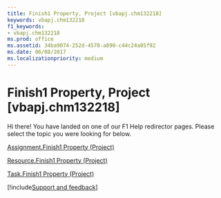 ```yaml
---
title: Finish1 Property, Project [vbapj.chm132218]
keywords: vbapj.chm132218
f1_keywords:
- vbapj.chm132218
ms.prod: office
ms.assetid: 34ba9074-252d-4578-a890-c44c24a05f92
ms.date: 06/08/2017
ms.localizationpriority: medium
---
```



# Finish1 Property, Project [vbapj.chm132218]

Hi there! You have landed on one of our F1 Help redirector pages. Please select the topic you were looking for below.

[Assignment.Finish1 Property (Project)](https://msdn.microsoft.com/library/ed5c64e4-60d9-c6aa-33cf-570d76170cb7%28Office.15%29.aspx)

[Resource.Finish1 Property (Project)](https://msdn.microsoft.com/library/c8fecd76-6303-534a-801c-c7245a81a5aa%28Office.15%29.aspx)

[Task.Finish1 Property (Project)](https://msdn.microsoft.com/library/f63f93ca-02f7-e9f2-f7cd-422841212953%28Office.15%29.aspx)

[!include[Support and feedback](~/includes/feedback-boilerplate.md)]